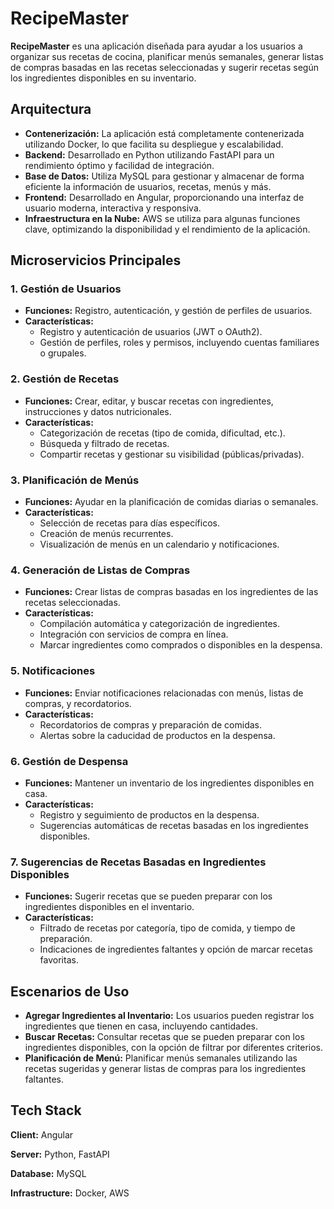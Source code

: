 # RecipeMaster

**RecipeMaster** es una aplicación diseñada para ayudar a los usuarios a organizar sus recetas de cocina, planificar menús semanales, generar listas de compras basadas en las recetas seleccionadas y sugerir recetas según los ingredientes disponibles en su inventario.

## Arquitectura

- **Contenerización:** La aplicación está completamente contenerizada utilizando Docker, lo que facilita su despliegue y escalabilidad.
- **Backend:** Desarrollado en Python utilizando FastAPI para un rendimiento óptimo y facilidad de integración.
- **Base de Datos:** Utiliza MySQL para gestionar y almacenar de forma eficiente la información de usuarios, recetas, menús y más.
- **Frontend:** Desarrollado en Angular, proporcionando una interfaz de usuario moderna, interactiva y responsiva.
- **Infraestructura en la Nube:** AWS se utiliza para algunas funciones clave, optimizando la disponibilidad y el rendimiento de la aplicación.



## Microservicios Principales

### 1. Gestión de Usuarios
- **Funciones:** Registro, autenticación, y gestión de perfiles de usuarios.
- **Características:** 
  - Registro y autenticación de usuarios (JWT o OAuth2).
  - Gestión de perfiles, roles y permisos, incluyendo cuentas familiares o grupales.

### 2. Gestión de Recetas
- **Funciones:** Crear, editar, y buscar recetas con ingredientes, instrucciones y datos nutricionales.
- **Características:**
  - Categorización de recetas (tipo de comida, dificultad, etc.).
  - Búsqueda y filtrado de recetas.
  - Compartir recetas y gestionar su visibilidad (públicas/privadas).

### 3. Planificación de Menús
- **Funciones:** Ayudar en la planificación de comidas diarias o semanales.
- **Características:**
  - Selección de recetas para días específicos.
  - Creación de menús recurrentes.
  - Visualización de menús en un calendario y notificaciones.

### 4. Generación de Listas de Compras
- **Funciones:** Crear listas de compras basadas en los ingredientes de las recetas seleccionadas.
- **Características:**
  - Compilación automática y categorización de ingredientes.
  - Integración con servicios de compra en línea.
  - Marcar ingredientes como comprados o disponibles en la despensa.

### 5. Notificaciones
- **Funciones:** Enviar notificaciones relacionadas con menús, listas de compras, y recordatorios.
- **Características:**
  - Recordatorios de compras y preparación de comidas.
  - Alertas sobre la caducidad de productos en la despensa.

### 6. Gestión de Despensa
- **Funciones:** Mantener un inventario de los ingredientes disponibles en casa.
- **Características:**
  - Registro y seguimiento de productos en la despensa.
  - Sugerencias automáticas de recetas basadas en los ingredientes disponibles.

### 7. Sugerencias de Recetas Basadas en Ingredientes Disponibles
- **Funciones:** Sugerir recetas que se pueden preparar con los ingredientes disponibles en el inventario.
- **Características:**
  - Filtrado de recetas por categoría, tipo de comida, y tiempo de preparación.
  - Indicaciones de ingredientes faltantes y opción de marcar recetas favoritas.

## Escenarios de Uso

- **Agregar Ingredientes al Inventario:** Los usuarios pueden registrar los ingredientes que tienen en casa, incluyendo cantidades.
- **Buscar Recetas:** Consultar recetas que se pueden preparar con los ingredientes disponibles, con la opción de filtrar por diferentes criterios.
- **Planificación de Menú:** Planificar menús semanales utilizando las recetas sugeridas y generar listas de compras para los ingredientes faltantes.
## Tech Stack

**Client:** Angular

**Server:** Python, FastAPI

**Database:** MySQL

**Infrastructure:** Docker, AWS
